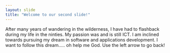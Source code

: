 ```yaml
---
layout: slide
title: "Welcome to our second slide!"
---
```

After many years of wandering in the wilderness, I have had to flashback during my life in the ninties. My passion was and is still ICT. I am inclined towards pursuing my dream in software and applications development. I want to follow this dream..... oh help me God.
Use the left arrow to go back!
